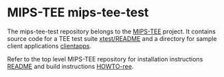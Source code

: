 # MIPS-TEE mips-tee-test
The mips-tee-test repository belongs to the
[MIPS-TEE](https://github.com/MIPS/mips-tee) project. It contains source code
for a TEE test suite [xtest/README](./xtest/README.md) and a directory for sample
client applications [clientapps](./clientapps).

Refer to the top level MIPS-TEE repository for installation instructions
[README](https://github.com/MIPS/mips-tee/blob/master/README.md) and build
instructions
[HOWTO-ree](https://github.com/MIPS/mips-tee/blob/master/ree/HOWTO-ree.md).

